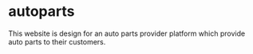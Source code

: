 # autoparts
This website is design for an auto parts provider platform which provide auto parts to their customers.
